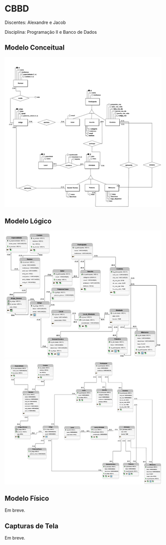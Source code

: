 # CBBD

Discentes: Alexandre e Jacob

Disciplina: Programação II e Banco de Dados

## Modelo Conceitual

![modelo_conceitual](/database/conceitual/CBBD-F.png)

## Modelo Lógico

![modelo_logico](/database/anterior/cbbd-logico.png)
![modelo_logico](/database/logico/CBBD-L-F.png)

## Modelo Físico

Em breve.

## Capturas de Tela

Em breve.

